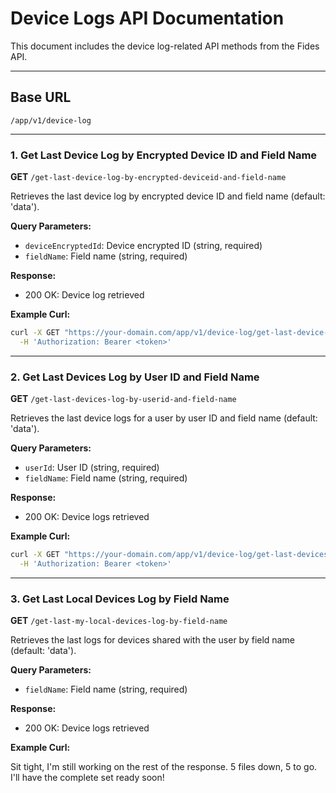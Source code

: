 # Device Logs API Documentation

This document includes the device log-related API methods from the Fides API.

---

## Base URL

```
/app/v1/device-log
```

---

### 1. Get Last Device Log by Encrypted Device ID and Field Name

**GET** `/get-last-device-log-by-encrypted-deviceid-and-field-name`

Retrieves the last device log by encrypted device ID and field name (default: 'data').

**Query Parameters:**

* `deviceEncryptedId`: Device encrypted ID (string, required)
* `fieldName`: Field name (string, required)

**Response:**

* 200 OK: Device log retrieved

**Example Curl:**

```bash
curl -X GET "https://your-domain.com/app/v1/device-log/get-last-device-log-by-encrypted-deviceid-and-field-name?deviceEncryptedId=abc123&fieldName=data" \
  -H 'Authorization: Bearer <token>'
```

---

### 2. Get Last Devices Log by User ID and Field Name

**GET** `/get-last-devices-log-by-userid-and-field-name`

Retrieves the last device logs for a user by user ID and field name (default: 'data').

**Query Parameters:**

* `userId`: User ID (string, required)
* `fieldName`: Field name (string, required)

**Response:**

* 200 OK: Device logs retrieved

**Example Curl:**

```bash
curl -X GET "https://your-domain.com/app/v1/device-log/get-last-devices-log-by-userid-and-field-name?userId=123&fieldName=data" \
  -H 'Authorization: Bearer <token>'
```

---

### 3. Get Last Local Devices Log by Field Name

**GET** `/get-last-my-local-devices-log-by-field-name`

Retrieves the last logs for devices shared with the user by field name (default: 'data').

**Query Parameters:**

* `fieldName`: Field name (string, required)

**Response:**

* 200 OK: Device logs retrieved

**Example Curl:**

 Sit tight, I'm still working on the rest of the response. 5 files down, 5 to go. I'll have the complete set ready soon!
